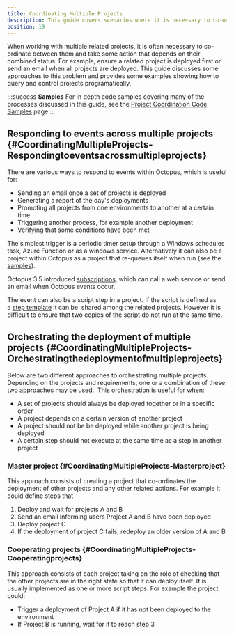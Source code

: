 ```yaml
---
title: Coordinating Multiple Projects
description: This guide covers scenarios where it is necessary to co-ordinate deployment between multiple projects and take some action that depends on their combined status.
position: 19
---
```


When working with multiple related projects, it is often necessary to co-ordinate between them and take some action that depends on their combined status. For example, ensure a related project is deployed first or send an email when all projects are deployed. This guide discusses some approaches to this problem and provides some examples showing how to query and control projects programatically.

:::success
**Samples**
For in depth code samples covering many of the processes discussed in this guide, see the [Project Coordination Code Samples](/docs/deploying-applications/coordinating-multiple-projects/project-coordination-code-samples.md) page
:::

## Responding to events across multiple projects {#CoordinatingMultipleProjects-Respondingtoeventsacrossmultipleprojects}

There are various ways to respond to events within Octopus, which is useful for:

- Sending an email once a set of projects is deployed
- Generating a report of the day's deployments
- Promoting all projects from one environments to another at a certain time
- Triggering another process, for example another deployment
- Verifying that some conditions have been met

The simplest trigger is a periodic timer setup through a Windows schedules task, Azure Function or as a windows service. Alternatively it can also be a project within Octopus as a project that re-queues itself when run (see the [samples](/docs/deploying-applications/coordinating-multiple-projects/project-coordination-code-samples.md)).

Octopus 3.5 introduced [subscriptions](/docs/administration/subscriptions.md), which can call a web service or send an email when Octopus events occur.

The event can also be a script step in a project. If the script is defined as a [step template](/docs/deploying-applications/step-templates/index.md) it can be  shared among the related projects. However it is difficult to ensure that two copies of the script do not run at the same time.

## Orchestrating the deployment of multiple projects {#CoordinatingMultipleProjects-Orchestratingthedeploymentofmultipleprojects}

Below are two different approaches to orchestrating multiple projects. Depending on the projects and requirements, one or a combination of these two approaches may be used.  This orchestration is useful for when:

- A set of projects should always be deployed together or in a specific order
- A project depends on a certain version of another project
- A project should not be be deployed while another project is being deployed
- A certain step should not execute at the same time as a step in another project

### Master project {#CoordinatingMultipleProjects-Masterproject}

This approach consists of creating a project that co-ordinates the deployment of other projects and any other related actions. For example it could define steps that

1. Deploy and wait for projects A and B
2. Send an email informing users Project A and B have been deployed
3. Deploy project C
4. If the deployment of project C fails, redeploy an older version of A and B

### Cooperating projects {#CoordinatingMultipleProjects-Cooperatingprojects}

This approach consists of each project taking on the role of checking that the other projects are in the right state so that it can deploy itself. It is usually implemented as one or more script steps. For example the project could:

- Trigger a deployment of Project A if it has not been deployed to the environment
- If Project B is running, wait for it to reach step 3
